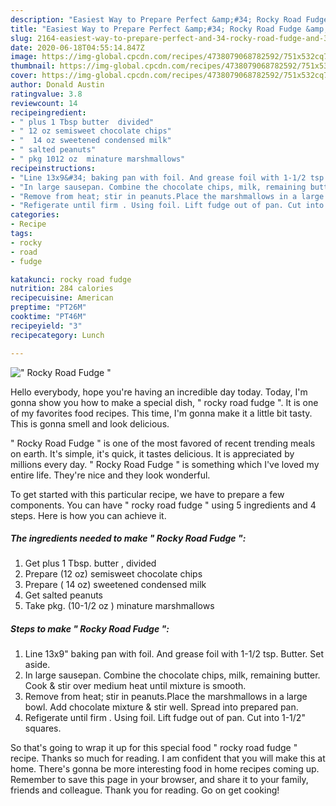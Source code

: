 ```yaml
---
description: "Easiest Way to Prepare Perfect &amp;#34; Rocky Road Fudge &amp;#34;"
title: "Easiest Way to Prepare Perfect &amp;#34; Rocky Road Fudge &amp;#34;"
slug: 2164-easiest-way-to-prepare-perfect-and-34-rocky-road-fudge-and-34
date: 2020-06-18T04:55:14.847Z
image: https://img-global.cpcdn.com/recipes/4738079068782592/751x532cq70/rocky-road-fudge-recipe-main-photo.jpg
thumbnail: https://img-global.cpcdn.com/recipes/4738079068782592/751x532cq70/rocky-road-fudge-recipe-main-photo.jpg
cover: https://img-global.cpcdn.com/recipes/4738079068782592/751x532cq70/rocky-road-fudge-recipe-main-photo.jpg
author: Donald Austin
ratingvalue: 3.8
reviewcount: 14
recipeingredient:
- " plus 1 Tbsp butter  divided"
- " 12 oz semisweet chocolate chips"
- "  14 oz sweetened condensed milk"
- " salted peanuts"
- " pkg 1012 oz  minature marshmallows"
recipeinstructions:
- "Line 13x9&#34; baking pan with foil. And grease foil with 1-1/2 tsp. Butter. Set aside."
- "In large sausepan. Combine the chocolate chips, milk, remaining butter. Cook &amp; stir over medium heat until mixture is smooth."
- "Remove from heat; stir in peanuts.Place the marshmallows in a large bowl. Add chocolate mixture &amp; stir well. Spread into prepared pan."
- "Refigerate until firm . Using foil. Lift fudge out of pan. Cut into 1-1/2&#34; squares."
categories:
- Recipe
tags:
- rocky
- road
- fudge

katakunci: rocky road fudge 
nutrition: 284 calories
recipecuisine: American
preptime: "PT26M"
cooktime: "PT46M"
recipeyield: "3"
recipecategory: Lunch

---
```



![&#34; Rocky Road Fudge &#34;](https://img-global.cpcdn.com/recipes/4738079068782592/751x532cq70/rocky-road-fudge-recipe-main-photo.jpg)

Hello everybody, hope you're having an incredible day today. Today, I'm gonna show you how to make a special dish, &#34; rocky road fudge &#34;. It is one of my favorites food recipes. This time, I'm gonna make it a little bit tasty. This is gonna smell and look delicious.

&#34; Rocky Road Fudge &#34; is one of the most favored of recent trending meals on earth. It's simple, it's quick, it tastes delicious. It is appreciated by millions every day. &#34; Rocky Road Fudge &#34; is something which I've loved my entire life. They're nice and they look wonderful.




To get started with this particular recipe, we have to prepare a few components. You can have &#34; rocky road fudge &#34; using 5 ingredients and 4 steps. Here is how you can achieve it.

<!--inarticleads1-->

##### The ingredients needed to make &#34; Rocky Road Fudge &#34;:

1. Get  plus 1 Tbsp. butter , divided
1. Prepare  (12 oz) semisweet chocolate chips
1. Prepare  ( 14 oz) sweetened condensed milk
1. Get  salted peanuts
1. Take  pkg. (10-1/2 oz ) minature marshmallows




<!--inarticleads2-->

##### Steps to make &#34; Rocky Road Fudge &#34;:

1. Line 13x9&#34; baking pan with foil. And grease foil with 1-1/2 tsp. Butter. Set aside.
1. In large sausepan. Combine the chocolate chips, milk, remaining butter. Cook &amp; stir over medium heat until mixture is smooth.
1. Remove from heat; stir in peanuts.Place the marshmallows in a large bowl. Add chocolate mixture &amp; stir well. Spread into prepared pan.
1. Refigerate until firm . Using foil. Lift fudge out of pan. Cut into 1-1/2&#34; squares.




So that's going to wrap it up for this special food &#34; rocky road fudge &#34; recipe. Thanks so much for reading. I am confident that you will make this at home. There's gonna be more interesting food in home recipes coming up. Remember to save this page in your browser, and share it to your family, friends and colleague. Thank you for reading. Go on get cooking!
